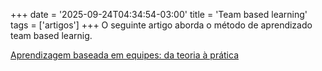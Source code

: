 +++
date = '2025-09-24T04:34:54-03:00'
title = 'Team based learning'
tags = ['artigos']
+++
O seguinte artigo aborda o método de aprendizado team based learnig.

[Aprendizagem baseada em equipes: da teoria à prática](tbl.pdf)
